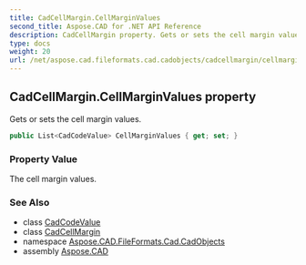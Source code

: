 ```yaml
---
title: CadCellMargin.CellMarginValues
second_title: Aspose.CAD for .NET API Reference
description: CadCellMargin property. Gets or sets the cell margin values
type: docs
weight: 20
url: /net/aspose.cad.fileformats.cad.cadobjects/cadcellmargin/cellmarginvalues/
---
```

## CadCellMargin.CellMarginValues property

Gets or sets the cell margin values.

```csharp
public List<CadCodeValue> CellMarginValues { get; set; }
```

### Property Value

The cell margin values.

### See Also

* class [CadCodeValue](../../../aspose.cad.fileformats.cad/cadcodevalue/)
* class [CadCellMargin](../)
* namespace [Aspose.CAD.FileFormats.Cad.CadObjects](../../cadcellmargin/)
* assembly [Aspose.CAD](../../../)


